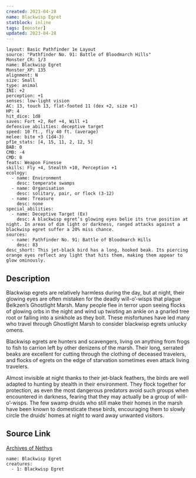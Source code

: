 ```yaml
---
created: 2023-04-28
name: Blackwisp Egret
statblock: inline
tags: [monster]
updated: 2023-04-28
---
```

```statblock
layout: Basic Pathfinder 1e Layout
source: "Pathfinder No. 91: Battle of Bloodmarch Hills"
Monster_CR: 1/3
name: Blackwisp Egret
Monster_XP: 135
alignment: N
size: Small
type: animal
INI: +2
perception: +1
senses: low-light vision
AC: 13, touch 13, flat-footed 11 (dex +2, size +1)
HP: 4
hit_dice: 1d8
saves: Fort +2, Ref +4, Will +1
defensive_abilities: deceptive target
speed: 10 ft., fly 40 ft. (average)
melee: bite +3 (1d4-3)
pf1e_stats: [4, 15, 11, 2, 12, 5]
BAB: 0
CMB: -4
CMD: 8
feats: Weapon Finesse
skills: Fly +4, Stealth +10, Perception +1
ecology:
  - name: Environment
    desc: temperate swamps
  - name: Organisation
    desc: solitary, pair, or flock (3-12)
  - name: Treasure
    desc: none
special_abilities:
  - name: Deceptive Target (Ex)
    desc: A blackwisp egret’s glowing eyes belie its true position at night. In areas of dim light or darkness, ranged attacks against a blackwisp egret suffer a 20% miss chance.
sources:
  - name: Pathfinder No. 91: Battle of Bloodmarch Hills
    desc: 83
desc_short: This jet-black bird has a long, hooked beak. Its piercing orange eyes reflect any light that hits them, making them appear to glow ominously.
```
## Description
Blackwisp egrets are relatively harmless during the day, but at night, their glowing eyes are often mistaken for the deadly will-o’-wisps that plague Belkzen’s Ghostlight Marsh. Many people flee in terror upon seeing flocks of glowing orbs in the night and wind up twisting an ankle on a gnarled tree root or falling into a sinkhole as they bolt. These misfortunes have led many who travel through Ghostlight Marsh to consider blackwisp egrets unlucky omens.

Blackwisp egrets are hunters and scavengers, living on anything from frogs to fish to carrion left by other denizens of the marsh. Their long, serrated beaks are excellent for cutting through the clothing of deceased travelers, and flocks of egrets on the edge of starvation sometimes even attack living travelers.

Almost invisible at night thanks to their jet-black feathers, the birds are well adapted to hunting by stealth in their environment. They flock together for protection, as even the most dangerous predators avoid such groups when encountered in darkness, fearing that they may actually be a group of will-o’-wisps. The few swamp druids who still make their homes in the marsh have been known to domesticate these birds, encouraging them to slowly circle the druids’ homes at night to ward away unwanted visitors.
## Source Link
[Archives of Nethys](https://aonprd.com/MonsterDisplay.aspx?ItemName=Blackwisp%20Egret)
```encounter-table
name: Blackwisp Egret
creatures:
  - 1: Blackwisp Egret
```
